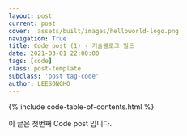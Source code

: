 ```yaml
---
layout: post
current: post
cover:  assets/built/images/helloworld-logo.png
navigation: True
title: Code post (1) - 기술블로그 빌드
date: 2021-03-01 22:00:00
tags: [code]
class: post-template
subclass: 'post tag-code'
author: LEESONGHO
---
```


{% include code-table-of-contents.html %}

이 글은 첫번째 Code post 입니다.